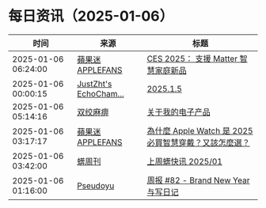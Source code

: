 ﻿# 每日资讯（2025-01-06）

|时间|来源|标题|
|---|---|---|
|2025-01-06 06:24:00|[蘋果迷 APPLEFANS](https://applefans.today/feed/)|[CES 2025： 支援 Matter 智慧家庭新品](https://applefans.today/2025-01-matter-smart-home-at-ces-2025/)|
|2025-01-06 00:00:15|[JustZht's EchoCham...](https://www.justzht.com/rss/)|[2025.1.5](https://www.justzht.com/2025-1-5/)|
|2025-01-06 05:14:16|[双绞麻痹](https://numb.tech/atom.xml)|[关于我的电子产品](https://numb.tech/2025/01/06/eThings/)|
|2025-01-06 03:17:17|[蘋果迷 APPLEFANS](https://applefans.today/feed/)|[為什麼 Apple Watch 是 2025 必買智慧穿戴？又該怎麼選？](https://applefans.today/2025-01-why-buy-apple-watch/)|
|2025-01-06 03:42:00|[蠎周刊](https://weekly.pychina.org/feeds/all.atom.xml)|[上周蠎快讯 2025/01](https://weekly.pychina.org/pyrecap/pyrw-2501.html)|
|2025-01-06 01:16:00|[Pseudoyu](https://www.pseudoyu.com/zh/index.xml)|[周报 #82 - Brand New Year 与写日记](https://www.pseudoyu.com/zh/2025/01/06/weekly_review_82/)|
